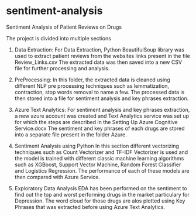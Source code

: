 # sentiment-analysis
Sentiment Analysis of Patient Reviews on Drugs


The project is divided into multiple sections
1. Data Extraction:
For Data Extraction, Python BeautifulSoup library was used to extract patient reviews from the websites links present in the file Review_Links.csv
The extracted data was then saved into a new CSV file for further processing and analysis.

2. PreProcessing:
In this folder, the extracted data is cleaned using different NLP pre processing techniques such as lemmatization, contraction, stop words removal to name a few. The processed data is then stored into a file for sentiment analysis and key phrases extraction.

3. Azure Text Analytics:
For sentiment analysis and key phrases extraction, a new azure account was created and Text Analytics service was set up for which the steps are described in the Setting Up Azure Cognitive Service.docx The sentiment and key phrases of each drugs are stored into a separate file present in the folder Azure.

4. Sentiment Analysis using Python
In this section different vectorizing techniques such as Count Vectorizer and TF-IDF Vectorizer is used and the model is trained with different classic machine learning algorithms such as XGBoost, Support Vector Machine, Random Forest Classifier and Logistics Regression. The performance of each of these models are then compared with Azure Service.

5. Exploratory Data Analysis
EDA has been performed on the sentiment to find out the top and worst performing drugs in the market particulary for Depression. The word cloud for those drugs are alos plotted using Key Phrases that was extracted before using Azure Text Analytics.
